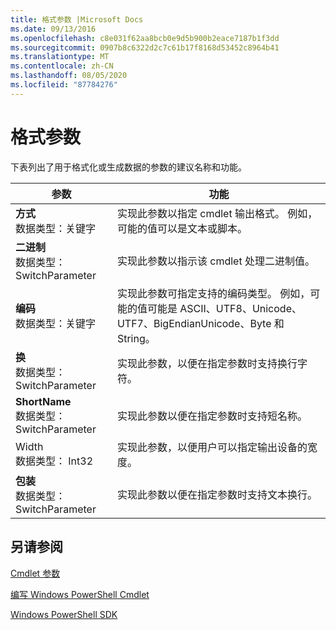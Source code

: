 ```yaml
---
title: 格式参数 |Microsoft Docs
ms.date: 09/13/2016
ms.openlocfilehash: c8e031f62aa8bcb0e9d5b900b2eace7187b1f3dd
ms.sourcegitcommit: 0907b8c6322d2c7c61b17f8168d53452c8964b41
ms.translationtype: MT
ms.contentlocale: zh-CN
ms.lasthandoff: 08/05/2020
ms.locfileid: "87784276"
---
```

# <a name="format-parameters"></a>格式参数

下表列出了用于格式化或生成数据的参数的建议名称和功能。

|参数|功能|
|---|---|
|**方式**<br>数据类型：关键字|实现此参数以指定 cmdlet 输出格式。 例如，可能的值可以是文本或脚本。|
|**二进制**<br>数据类型： SwitchParameter|实现此参数以指示该 cmdlet 处理二进制值。|
|**编码**<br>数据类型：关键字|实现此参数可指定支持的编码类型。 例如，可能的值可能是 ASCII、UTF8、Unicode、UTF7、BigEndianUnicode、Byte 和 String。|
|**换**<br>数据类型： SwitchParameter|实现此参数，以便在指定参数时支持换行字符。|
|**ShortName**<br>数据类型： SwitchParameter|实现此参数以便在指定参数时支持短名称。|
|Width<br>数据类型： Int32|实现此参数，以便用户可以指定输出设备的宽度。|
|**包装**<br>数据类型： SwitchParameter|实现此参数以便在指定参数时支持文本换行。|
## <a name="see-also"></a>另请参阅

[Cmdlet 参数](./cmdlet-parameters.md)

[编写 Windows PowerShell Cmdlet](./writing-a-windows-powershell-cmdlet.md)

[Windows PowerShell SDK](../windows-powershell-reference.md)
